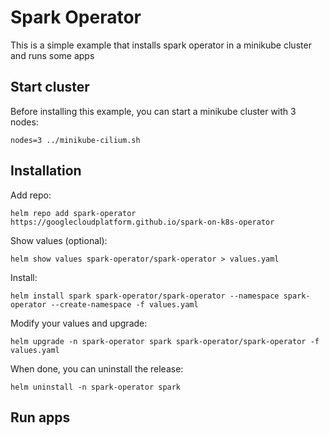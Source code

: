 # Spark Operator

This is a simple example that installs spark operator in a minikube cluster and runs some apps

## Start cluster

Before installing this example, you can start a minikube cluster with 3 nodes:

```shell
nodes=3 ../minikube-cilium.sh

```

## Installation

Add repo:

```shell
helm repo add spark-operator https://googlecloudplatform.github.io/spark-on-k8s-operator
```

Show values (optional):

```shell
helm show values spark-operator/spark-operator > values.yaml
```

Install:

```shell
helm install spark spark-operator/spark-operator --namespace spark-operator --create-namespace -f values.yaml
```

Modify your values and upgrade:

```shell
helm upgrade -n spark-operator spark spark-operator/spark-operator -f values.yaml
```

When done, you can uninstall the release:

```shell
helm uninstall -n spark-operator spark
```

## Run apps
